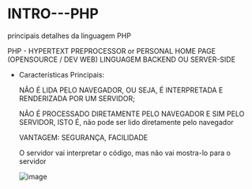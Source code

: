 # INTRO---PHP
principais detalhes da linguagem PHP

PHP - HYPERTEXT PREPROCESSOR or PERSONAL HOME PAGE
(OPENSOURCE / DEV WEB) LINGUAGEM BACKEND OU SERVER-SIDE

- Características Principais: <br>
  
  NÃO É LIDA PELO NAVEGADOR, OU SEJA, É INTERPRETADA E RENDERIZADA POR UM SERVIDOR;
  
  NÃO É PROCESSADO DIRETAMENTE PELO NAVEGADOR E SIM PELO SERVIDOR, ISTO É, não pode ser lido diretamente pelo navegador
  
  VANTAGEM: SEGURANÇA, FACILIDADE 

  O servidor vai interpretar o código, mas não vai mostra-lo para o servidor
  
  ![image](https://user-images.githubusercontent.com/61145169/223889123-6e0717ed-1087-4501-996b-61e3dddf6d2f.png)
